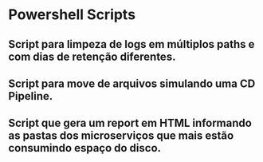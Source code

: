 # Powershell Scripts
## Script para limpeza de logs em múltiplos paths e com dias de retenção diferentes.
## Script para move de arquivos simulando uma CD Pipeline.
## Script que gera um report em HTML informando as pastas dos microserviços que mais estão consumindo espaço do disco.
